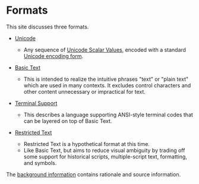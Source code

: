 # Formats

This site discusses three formats.

 - [Unicode](Unicode.md)
   - Any sequence of [Unicode Scalar Values], encoded with a standard
     [Unicode encoding form].

 - [Basic Text](BasicText.md)
   - This is intended to realize the intuitive phrases "text" or "plain text"
     which are used in many contexts. It excludes control characters and other
     content unnecessary or impractical for text.

 - [Terminal Support](Terminal.md)
   - This describes a language supporting ANSI-style terminal codes that can be
     layered on top of Basic Text.

 - [Restricted Text](RestrictedText.md)
   - Restricted Text is a hypothetical format at this time.
   - Like Basic Text, but aims to reduce visual ambiguity by trading off some
     support for historical scripts, multiple-script text, formatting, and
     symbols.

The [background information] contains rationale and source information.

[background information]: Background.md
[Unicode Scalar Values]: https://unicode.org/glossary/#unicode_scalar_value
[Unicode encoding form]: https://unicode.org/versions/Unicode15.0.0/ch03.pdf#G7404
